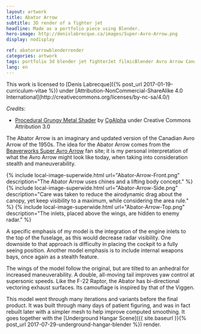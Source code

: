```yaml
---
layout: artwork
title: Abator Arrow
subtitle: 3D render of a fighter jet
headline: Made as a portfolio piece using Blender.
hero-image: http://denislabrecque.ca/images/Super-Avro-Arrow.png
display: nodisplay

ref: abatorarrowblenderrender
categories: artwork
tags: portfolio 3d blender jet fighterJet filmicBlender Avro Arrow Canada
lang: en
---
```

<div class="small" markdown="1">This work is licensed to [Denis Labrecque]({% post_url 2017-01-19-curriculum-vitae %}) under [Attribution-NonCommercial-ShareAlike 4.0 International](http://creativecommons.org/licenses/by-nc-sa/4.0/)

*Credits:*
- [Procedural Grungy Metal Shader](https://www.blendswap.com/blends/view/80114) by [CgAlpha](https://www.blendswap.com/user/CgAlpha) under Creative Commons Attribution 3.0
</div>

The Abator Arrow is an imaginary and updated version of the Canadian Avro Arrow of the 1950s. The idea for the Abator Arrow comes from the [Beaverworks Super Avro Arrow](http://www.superarrow.ca/) fan site; it is my personal interpretation of what the Avro Arrow might look like today, when taking into consideration stealth and maneuverability.

{% include local-image-superwide.html url="Abator-Arrow-Front.png" description="The Abator Arrow uses chines and a lifting body concept." %}
{% include local-image-superwide.html url="Abator-Arrow-Side.png" description="Care was taken to reduce the airodynamic drag about the canopy, yet keep visibility to a maximum, while considering the area rule." %}
{% include local-image-superwide.html url="Abator-Arrow-Top.png" description="The inlets, placed above the wings, are hidden to enemy radar." %}



A specific emphasis of my model is the integration of the engine inlets to the top of the fuselage, as this would decrease radar visibility. One downside to that approach is difficulty in placing the cockpit to a fully seeing position. Another model emphasis is to include internal weapons bays, once again as a stealth feature.

The wings of the model follow the original, but are tilted to an anhedral for increased maneuverability. A double, all-moving tail improves yaw control at supersonic speeds. Like the F-22 Raptor, the Abator has bi-directional vectoring exhaust surfaces. Its camouflage is inspired by that of the Viggen.

This model went through many iterations and variants before the final product. It was built through many days of patient figuring, and was in fact rebuilt later with a simpler mesh to help improve computed smoothing. It goes together with the [Underground Hangar Scene]({{ site.baseurl }}{% post_url 2017-07-29-underground-hangar-blender %}) render.
